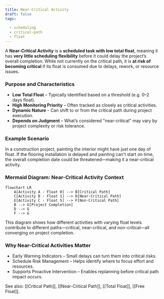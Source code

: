 ```yaml
---
title: Near-Critical Activity  
draft: false  
tags:  
    
  - scheduling  
  - critical-path  
  - float  
---
```


A **Near-Critical Activity** is a **scheduled task with low total float**, meaning it has **very little scheduling flexibility** before it could delay the project’s overall completion. While not currently on the critical path, it is **at risk of becoming critical** if its float is consumed due to delays, rework, or resource issues.

### **Purpose and Characteristics**
- **Low Total Float** – Typically identified based on a threshold (e.g. 0–2 days float).
- **High Monitoring Priority** – Often tracked as closely as critical activities.
- **Dynamic Nature** – Can shift to or from the critical path during project execution.
- **Depends on Judgment** – What’s considered "near-critical" may vary by project complexity or risk tolerance.

### **Example Scenario**
In a construction project, painting the interior might have just one day of float. If the flooring installation is delayed and painting can't start on time, the overall completion date could be threatened—making it a near-critical activity.

### **Mermaid Diagram: Near-Critical Activity Context**
```mermaid
flowchart LR
    A[Activity A - Float 0] --> B[Critical Path]
    C[Activity B - Float 1] --> D[Near-Critical Path]
    E[Activity C - Float 5] --> F[Non-Critical Path]
    B --> G[Project Completion]
    D --> G
    F --> G
```

This diagram shows how different activities with varying float levels contribute to different paths—critical, near-critical, and non-critical—all converging on project completion.

### Why Near-Critical Activities Matter

- Early Warning Indicators – Small delays can turn them into critical risks.
- Schedule Risk Management – Helps identify where to focus effort and resources.
- Supports Proactive Intervention – Enables replanning before critical path impact occurs.

See also: [[Critical Path]], [[Near-Critical Path]], [[Total Float]], [[Free Float]].